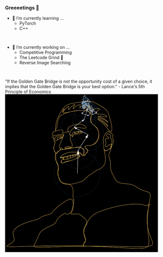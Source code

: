 ### Greeeetings 🦍

- 🌱 I’m currently learning ...
  - PyTorch
  - C++

<br />

- 🔭 I’m currently working on ...
  - Competitive Programming
  - The Leetcode Grind 💪
  - Reverse Image Searching
 
<br />
  
"If the Golden Gate Bridge is not the opportunity cost of a given choice, it implies that the Golden Gate Bridge is your best option." - Lance's 5th Principle of Economics
<br />
<img src="https://github.com/Wowe-Peanut/Complex-Fourier-Series-Drawings/blob/main/cs%20majors.PNG" width="600">
